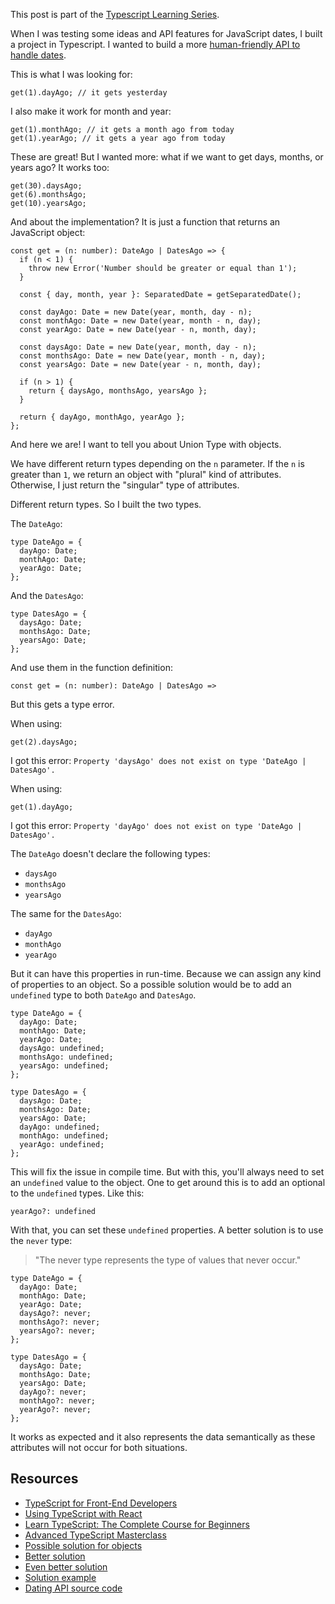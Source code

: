 This post is part of the [Typescript Learning Series](/series/typescript-learnings).

When I was testing some ideas and API features for JavaScript dates, I built a project in Typescript. I wanted to build a more [human-friendly API to handle dates](/fun-with-dates).

This is what I was looking for:

```tsx
get(1).dayAgo; // it gets yesterday
```

I also make it work for month and year:

```tsx
get(1).monthAgo; // it gets a month ago from today
get(1).yearAgo; // it gets a year ago from today
```

These are great! But I wanted more: what if we want to get days, months, or years ago? It works too:

```tsx
get(30).daysAgo;
get(6).monthsAgo;
get(10).yearsAgo;
```

And about the implementation? It is just a function that returns an JavaScript object:

```tsx
const get = (n: number): DateAgo | DatesAgo => {
  if (n < 1) {
    throw new Error('Number should be greater or equal than 1');
  }

  const { day, month, year }: SeparatedDate = getSeparatedDate();

  const dayAgo: Date = new Date(year, month, day - n);
  const monthAgo: Date = new Date(year, month - n, day);
  const yearAgo: Date = new Date(year - n, month, day);

  const daysAgo: Date = new Date(year, month, day - n);
  const monthsAgo: Date = new Date(year, month - n, day);
  const yearsAgo: Date = new Date(year - n, month, day);

  if (n > 1) {
    return { daysAgo, monthsAgo, yearsAgo };
  }

  return { dayAgo, monthAgo, yearAgo };
};
```

And here we are! I want to tell you about Union Type with objects.

We have different return types depending on the `n` parameter. If the `n` is greater than `1`, we return an object with "plural" kind of attributes. Otherwise, I just return the "singular" type of attributes.

Different return types. So I built the two types.

The `DateAgo`:

```tsx
type DateAgo = {
  dayAgo: Date;
  monthAgo: Date;
  yearAgo: Date;
};
```

And the `DatesAgo`:

```tsx
type DatesAgo = {
  daysAgo: Date;
  monthsAgo: Date;
  yearsAgo: Date;
};
```

And use them in the function definition:

```tsx
const get = (n: number): DateAgo | DatesAgo =>
```

But this gets a type error.

When using:

```tsx
get(2).daysAgo;
```

I got this error: `Property 'daysAgo' does not exist on type 'DateAgo | DatesAgo'.`

When using:

```tsx
get(1).dayAgo;
```

I got this error: `Property 'dayAgo' does not exist on type 'DateAgo | DatesAgo'.`

The `DateAgo` doesn't declare the following types:

- `daysAgo`
- `monthsAgo`
- `yearsAgo`

The same for the `DatesAgo`:

- `dayAgo`
- `monthAgo`
- `yearAgo`

But it can have this properties in run-time. Because we can assign any kind of properties to an object. So a possible solution would be to add an `undefined` type to both `DateAgo` and `DatesAgo`.

```tsx
type DateAgo = {
  dayAgo: Date;
  monthAgo: Date;
  yearAgo: Date;
  daysAgo: undefined;
  monthsAgo: undefined;
  yearsAgo: undefined;
};

type DatesAgo = {
  daysAgo: Date;
  monthsAgo: Date;
  yearsAgo: Date;
  dayAgo: undefined;
  monthAgo: undefined;
  yearAgo: undefined;
};
```

This will fix the issue in compile time. But with this, you'll always need to set an `undefined` value to the object. One to get around this is to add an optional to the `undefined` types. Like this:

```tsx
yearAgo?: undefined
```

With that, you can set these `undefined` properties. A better solution is to use the `never` type:

> "The never type represents the type of values that never occur."

```tsx
type DateAgo = {
  dayAgo: Date;
  monthAgo: Date;
  yearAgo: Date;
  daysAgo?: never;
  monthsAgo?: never;
  yearsAgo?: never;
};

type DatesAgo = {
  daysAgo: Date;
  monthsAgo: Date;
  yearsAgo: Date;
  dayAgo?: never;
  monthAgo?: never;
  yearAgo?: never;
};
```

It works as expected and it also represents the data semantically as these attributes will not occur for both situations.

## Resources

- [TypeScript for Front-End Developers](https://www.educative.io/path/typescript-for-front-end-developers?aff=x8bV)
- [Using TypeScript with React](https://www.educative.io/courses/using-typescript-with-react?aff=x8bV)
- [Learn TypeScript: The Complete Course for Beginners](https://www.educative.io/courses/learn-typescript-complete-course?aff=x8bV)
- [Advanced TypeScript Masterclass](https://www.educative.io/courses/advanced-typescript-masterclass?aff=x8bV)
- [Possible solution for objects](https://github.com/microsoft/TypeScript/issues/12815#issuecomment-266250230)
- [Better solution](https://github.com/microsoft/TypeScript/issues/12815#issuecomment-373047380)
- [Even better solution](https://github.com/microsoft/TypeScript/issues/12815#issuecomment-506946211)
- [Solution example](https://github.com/leandrotk/dating/blob/master/src/index.ts#L11)
- [Dating API source code](https://github.com/leandrotk/dating)
